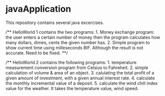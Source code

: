 # javaApplication
This repository contains several java excercises.

/** HelloWorld 1 contains the two programs: 
    	1. Money exchange program: the user enters a certain number of money then the program calculates how many dollars, dimes, cents the given number has.
    	2. Simple program to show current time using milleseconds BIF. Although the result is not accurate. Need to be fixed. **/

/** HelloWorld 2 contains the following programs:
	1. temperature measurement conversion program from Celsius to Fahreheit.
	2. simple calculation of volume & area of an object.
	3. calulating the total profit of a given amount of investment, with a given annual interest rate.
	4. calculate the monthly incremental value of a deposit. 
	5. calculate the wind chill index value for the weather. It takes the temperature value, wind speed.
